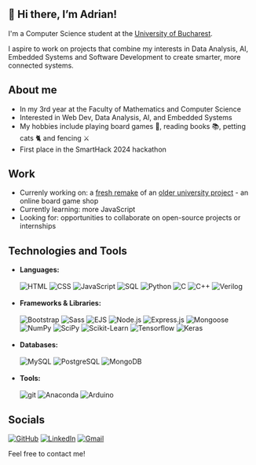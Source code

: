## 👋 Hi there, I’m Adrian!
I'm a Computer Science student at the [University of Bucharest](https://unibuc.ro/?lang=en).

I aspire to work on projects that combine my interests in Data Analysis, AI, Embedded Systems and Software Development to create smarter, more connected systems.

## About me
- In my 3rd year at the Faculty of Mathematics and Computer Science
- Interested in Web Dev, Data Analysis, AI, and Embedded Systems
- My hobbies include playing board games 🎲, reading books 📚, petting cats 🐈 and fencing ⚔️
- First place in the SmartHack 2024 hackathon

## Work 
- Currenly working on: a [fresh remake](https://github.com/Adrifot/BG_Shop-V2) of an [older university project](https://github.com/Adrifot/BGShop_Project_2024) - an online board game shop
- Currently learning: more JavaScript
- Looking for: opportunities to collaborate on open-source projects or internships

## Technologies and Tools
- **Languages:** <br><br>
  ![HTML](https://img.shields.io/badge/HTML-%23FF4F1F.svg?logo=html5&logoColor=white)
  ![CSS](https://img.shields.io/badge/CSS-%231c88c7.svg?logo=css3&logoColor=white)
  ![JavaScript](https://img.shields.io/badge/JavaScript-%23f0db4f.svg?logo=javascript&logoColor=black)
  ![SQL](https://img.shields.io/badge/SQL-477998)
  ![Python](https://img.shields.io/badge/Python-%233776AB.svg?logo=python&logoColor=%23FFE363)
  ![C](https://img.shields.io/badge/C-%23315372.svg?logo=c&logoColor=white)
  ![C++](https://img.shields.io/badge/C++-%2300599C.svg?logo=cplusplus&logoColor=white)
  ![Verilog](https://img.shields.io/badge/Verilog%20HDL-A44A3F)
  <br><br>
- **Frameworks & Libraries:** <br><br>
  ![Bootstrap](https://img.shields.io/badge/Bootstrap-%237952B3.svg?logo=bootstrap&logoColor=white)
  ![Sass](https://img.shields.io/badge/Sass-%23CC6699.svg?logo=sass&logoColor=white)
  ![EJS](https://img.shields.io/badge/EJS-%23B4CA65.svg?logo=ejs&logoColor=black)
  ![Node.js](https://img.shields.io/badge/Node.js-%23058C42.svg?logo=nodedotjs&logoColor=black)
  ![Express.js](https://img.shields.io/badge/Express.js-%236B818C.svg?logo=express&logoColor=black)
  ![Mongoose](https://img.shields.io/badge/Mongoose-%23880000.svg?logo=mongoose&logoColor=white)
  ![NumPy](https://img.shields.io/badge/NumPy-%23013243.svg?logo=numpy&logoColor=white)
  ![SciPy](https://img.shields.io/badge/SciPy-%238CAAE6.svg?logo=scipy&logoColor=white)
  ![Scikit-Learn](https://img.shields.io/badge/scikit--learn-%23F7931E.svg?logo=scikitlearn&logoColor=black)
  ![Tensorflow](https://img.shields.io/badge/TensorFlow-%23FF6F00.svg?logo=tensorflow&logoColor=white)
  ![Keras](https://img.shields.io/badge/Keras-%23D00000.svg?logo=keras&logoColor=white)
  <br><br>
- **Databases:** <br><br>
  ![MySQL](https://img.shields.io/badge/MySQL-%234479A1.svg?logo=mysql&logoColor=white)
  ![PostgreSQL](https://img.shields.io/badge/PostgreSQL-%234169E1.svg?logo=postgresql&logoColor=white)
  ![MongoDB](https://img.shields.io/badge/MongoDB-%247A2481.svg?logo=mongodb&logoColor=white)
  <br><br>
- **Tools:** <br><br>
  ![git](https://img.shields.io/badge/Git-%23F05032.svg?logo=git&logoColor=white)
  ![Anaconda](https://img.shields.io/badge/Anaconda-%2344A833.svg?logo=anaconda&logoColor=white)
  ![Arduino](https://img.shields.io/badge/Arduino-%2300878F.svg?logo=arduino&logoColor=white)
      
## Socials
[![GitHub](https://img.shields.io/badge/GitHub-%23181717.svg?logo=github&logoColor=white)](https://github.com/Adrifot)
[![LinkedIn](https://img.shields.io/badge/LinkedIn-%230077B5.svg?logo=linkedin&logoColor=white)](https://www.linkedin.com/in/adrian-mihael-fota/)
[![Gmail](https://img.shields.io/badge/Gmail-%23EA4335.svg?logo=gmail&logoColor=white)](mailto:adrian.mihael.fota@gmail.com)

Feel free to contact me!
